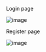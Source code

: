Login page

![image](https://github.com/user-attachments/assets/c9299305-8e6d-4217-a551-b0d13092fbfa)

Register page

![image](https://github.com/user-attachments/assets/7e60680d-032c-4816-b27d-bde4d21d7ff9)
